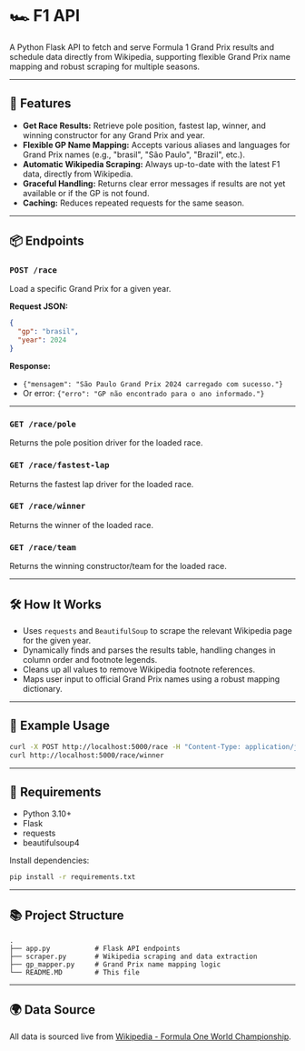 # 🏎️ F1 API

A Python Flask API to fetch and serve Formula 1 Grand Prix results and schedule data directly from Wikipedia, supporting flexible Grand Prix name mapping and robust scraping for multiple seasons.

---

## 🚀 Features

- **Get Race Results:** Retrieve pole position, fastest lap, winner, and winning constructor for any Grand Prix and year.
- **Flexible GP Name Mapping:** Accepts various aliases and languages for Grand Prix names (e.g., "brasil", "São Paulo", "Brazil", etc.).
- **Automatic Wikipedia Scraping:** Always up-to-date with the latest F1 data, directly from Wikipedia.
- **Graceful Handling:** Returns clear error messages if results are not yet available or if the GP is not found.
- **Caching:** Reduces repeated requests for the same season.

---

## 📦 Endpoints

### `POST /race`
Load a specific Grand Prix for a given year.

**Request JSON:**
```json
{
  "gp": "brasil",
  "year": 2024
}
```

**Response:**
- `{"mensagem": "São Paulo Grand Prix 2024 carregado com sucesso."}`
- Or error: `{"erro": "GP não encontrado para o ano informado."}`

---

### `GET /race/pole`
Returns the pole position driver for the loaded race.

### `GET /race/fastest-lap`
Returns the fastest lap driver for the loaded race.

### `GET /race/winner`
Returns the winner of the loaded race.

### `GET /race/team`
Returns the winning constructor/team for the loaded race.

---

## 🛠️ How It Works

- Uses `requests` and `BeautifulSoup` to scrape the relevant Wikipedia page for the given year.
- Dynamically finds and parses the results table, handling changes in column order and footnote legends.
- Cleans up all values to remove Wikipedia footnote references.
- Maps user input to official Grand Prix names using a robust mapping dictionary.

---

## 🏁 Example Usage

```bash
curl -X POST http://localhost:5000/race -H "Content-Type: application/json" -d '{"gp": "brasil", "year": 2024}'
curl http://localhost:5000/race/winner
```

---

## 🧩 Requirements

- Python 3.10+
- Flask
- requests
- beautifulsoup4

Install dependencies:
```bash
pip install -r requirements.txt
```

---

## 📚 Project Structure

```
.
├── app.py           # Flask API endpoints
├── scraper.py       # Wikipedia scraping and data extraction
├── gp_mapper.py     # Grand Prix name mapping logic
└── README.MD        # This file
```

---

## 🌍 Data Source

All data is sourced live from [Wikipedia - Formula One World Championship](https://en.wikipedia.org/wiki/Formula_One_World_Championship).
